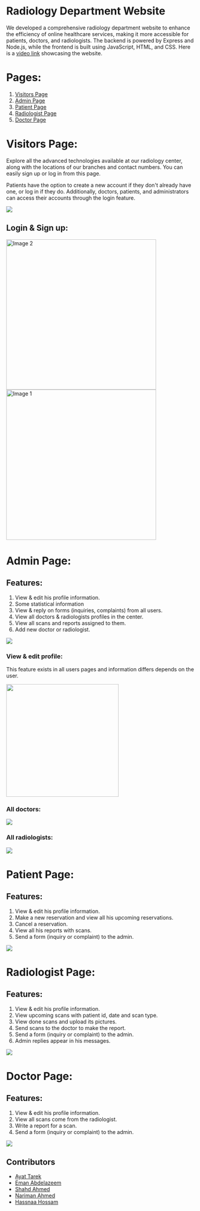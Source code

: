 # Radiology Department Website
<p>We developed a comprehensive radiology department website to enhance the efficiency of online healthcare services, making it more accessible for patients, doctors, and radiologists. The backend is powered by Express and Node.js, while the frontend is built using JavaScript, HTML, and CSS. Here is a <a href="">video link</a> showcasing the website.</p>

# Pages:
<ol>
    <li><a href="#visitors-page">Visitors Page</a></li>
    <li><a href="#admin-page">Admin Page</a></li>
    <li><a href="#patient-page">Patient Page</a></li>
    <li><a href="#radiologist-page">Radiologist Page</a></li>
    <li><a href="#doctor-page">Doctor Page</a></li>
</ol>

<h1 id="visitors-page"> Visitors Page: </h1>
<p>Explore all the advanced technologies available at our radiology center, along with the locations of our branches and contact numbers. You can easily sign up or log in from this page.</p>
<p>Patients have the option to create a new account if they don't already have one, or log in if they do. Additionally, doctors, patients, and administrators can access their accounts through the login feature.</p>
<img src="public\images\visitors-readme.png" >

<h2>Login & Sign up: </h2>
<div class="inline-block-container">
    <img width="400px" src="public\images\signin-readme.png" alt="Image 2" class="inline-image">
    <img width="400px" src="public\images\signup-readme.png" alt="Image 1" class="inline-image">
</div>

<h1 id="admin-page"> Admin Page: </h1>
<h2>Features:</h2>
<ol>
<li>View & edit his profile information.</li>
<li>Some statistical information</li>
<li>View & reply on forms (inquiries, complaints) from all users.</li>
<li>View all doctors & radiologists profiles in the center.</li>
<li>View all scans and reports assigned to them.</li>
<li>Add new doctor or radiologist.</li>
</ol>
<img src="public\images\admin-readme1.png" >
<h3>View & edit profile:</h3>
<p>This feature exists in all users pages and information differs depends on the user.</p>
<img width="300px" src="public\images\profile-readme.png"> 
<h3>All doctors:</h3>
<img src="public\images\readme-admin2.png" >
<h3>All radiologists:</h3>
<img src="public\images\admin-readme3.png" >

<h1 id="patient-page"> Patient Page: </h1>
<h2>Features:</h2>
<ol>
<li>View & edit his profile information.</li>
<li>Make a new reservation and view all his upcoming reservations.</li>
    <li>Cancel a reservation.</li>
<li>View all his reports with scans.</li>
<li>Send a form (inquiry or complaint) to the admin.</li>
</ol>
<img src="public\images\patient-readme.png" >

<h1 id="radiologist-page"> Radiologist Page: </h1>
<h2>Features:</h2>
<ol>
<li>View & edit his profile information.</li>
<li>View upcoming scans with patient id, date and scan type.</li>
<li>View done scans and upload its pictures.</li>
<li>Send scans to the doctor to make the report.</li>
<li>Send a form (inquiry or complaint) to the admin.</li>
<li>Admin replies appear in his messages.</li>
</ol>
<img src="public\images\rad-readme.png" >

<h1 id="doctor-page"> Doctor Page: </h1>
<h2>Features:</h2>
<ol>
<li>View & edit his profile information.</li>
<li>View all scans come from the radiologist.</li>
<li>Write a report for a scan.</li>
<li>Send a form (inquiry or complaint) to the admin.</li>
</ol>
<img src="public\images\doc-readme.png" >

## Contributors
- [Ayat Tarek](https://github.com/Ayat-Tarek)
- [Eman Abdelazeem](https://github.com/Emaaanabdelazeemm)
- [Shahd Ahmed](https://github.com/shahdragab89)
- [Nariman Ahmed](https://github.com/nariman-ahmed)
- [Hassnaa Hossam](https://github.com/hassnaa11)
